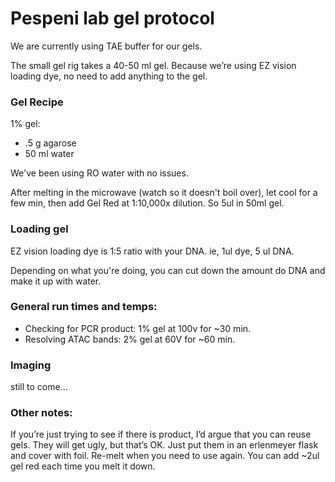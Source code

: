 # Pespeni lab gel protocol

We are currently using TAE buffer for our gels.  

The small gel rig takes a 40-50 ml gel. Because we’re using EZ vision loading dye, no need to add anything to the gel.

### Gel Recipe

1% gel:
- .5 g agarose
- 50 ml water

We've been using RO water with no issues.

After melting in the microwave (watch so it doesn't boil over), let cool for a few min, then add Gel Red at 1:10,000x dilution. So 5ul in 50ml gel.

### Loading gel

EZ vision loading dye is 1:5 ratio with your DNA. ie, 1ul dye, 5 ul DNA.

Depending on what you're doing, you can cut down the amount do DNA and make it up with water.

### General run times and temps:

- Checking for PCR product: 1% gel at 100v for ~30 min.  
- Resolving ATAC bands: 2% gel at 60V for ~60 min.  


### Imaging

still to come...

### Other notes:

If you’re just trying to see if there is product, I’d argue that you can reuse gels. They will get ugly, but that’s OK. Just put them in an erlenmeyer flask and cover with foil. Re-melt when you need to use again. You can add ~2ul gel red each time you melt it down.

